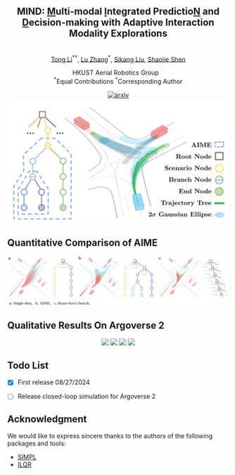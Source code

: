 <div align="center">
    <h2>MIND: <ins>M</ins>ulti-modal <ins>I</ins>ntegrated Predictio<ins>N</ins> and <ins>D</ins>ecision-making with Adaptive Interaction Modality Explorations</h2>
    <br>
        <a href="https://uav.hkust.edu.hk/current-members/" target="_blank">Tong Li</a><sup>*†</sup>,
        <a href="https://masterizumi.github.io/" target="_blank">Lu Zhang</a><sup>*</sup>,
        <a href="https://github.com/sikang" target="_blank">Sikang Liu</a>,
        <a href="https://uav.hkust.edu.hk/group/" target="_blank">Shaojie Shen</a>
    <p>
        <h45>
            HKUST Aerial Robotics Group &nbsp;&nbsp;
            <br>
        </h5>
        <sup>*</sup>Equal Contributions
        <sup>†</sup>Corresponding Author
    </p>
    <a href='https://arxiv.org/pdf/2408.13742'><img src='https://img.shields.io/badge/arXiv-MIND-red' alt='arxiv'></a>

</div>

<div align="center">
  <img src="misc/overview.png" alt="system overview" />
</div>

## Quantitative Comparison of AIME
<p align="center">
  <img src="misc/aime_quan.png"/>
</p>

## Qualitative Results On Argoverse 2
<p align="center">
  <img src="misc/av2_sim_1.gif" width = "200"/>
  <img src="misc/av2_sim_2.gif" width = "200"/>
  <img src="misc/av2_sim_3.gif" width = "200"/>
  <img src="misc/av2_sim_4.gif" width = "200"/>
</p>


## Todo List
- [x] First release 08/27/2024
- [ ] Release closed-loop simulation for Argoverse 2


## Acknowledgment
We would like to express sincere thanks to the authors of the following packages and tools:
- [SIMPL](https://github.com/HKUST-Aerial-Robotics/SIMPL)
- [ILQR](https://github.com/anassinator/ilqr)

